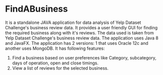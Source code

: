 # FindABusiness
It is a standalone JAVA application for data analysis of Yelp Dataset Challenge's business review data.
It provides a user friendly GUI for finding the required business along with it's reviews.
The data used is taken from Yelp Dataset Challenge's business review data.
The application uses Java 8 and JavaFX. The application has 2 versions: 1 that uses Oracle 12c and another uses MongoDB.
It has following features:
1. Find a business based on user preferences like Category, subcategory, days of operation, open and close timings.
2. View a list of reviews for the selected business.


